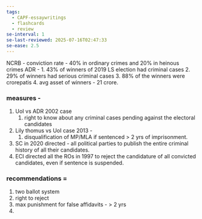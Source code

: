 ```yaml
---
tags:
  - CAPF-essaywritings
  - flashcards
  - review
se-interval: 1
se-last-reviewed: 2025-07-16T02:47:33
se-ease: 2.5
---
```

NCRB - conviction rate - 40% in ordinary crimes and 20% in heinous crimes
ADR - 
	1. 43% of winners of 2019 LS election had criminal cases
	2. 29% of winners had serious criminal cases
	3. 88% of the winners were crorepatis
	4. avg asset of winners - 21 crore.

### measures - 
1. UoI vs ADR 2002 case
	1. right to know about any criminal cases pending against the electoral candidates
2. Lily thomus vs UoI case 2013 - 
	1. disqualification of MP/MLA if sentenced > 2 yrs of imprisonment.
3. SC in 2020 directed - all political parties to publish the entire criminal history of all their candidates.
4. ECI directed all the ROs in 1997 to reject the candidature of all convicted candidates, even if sentence is suspended.
### recommendations = 
1. two ballot system
2. right to reject
3. max punishment for false affidavits - > 2 yrs
4. 